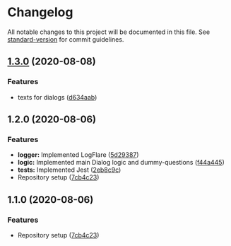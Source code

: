 # Changelog

All notable changes to this project will be documented in this file. See [standard-version](https://github.com/conventional-changelog/standard-version) for commit guidelines.

## [1.3.0](https://github.com/opa-oz/anime-quiz/compare/v1.2.0...v1.3.0) (2020-08-08)


### Features

* texts for dialogs ([d634aab](https://github.com/opa-oz/anime-quiz/commit/d634aab))

## 1.2.0 (2020-08-06)


### Features

* **logger:** Implemented LogFlare  ([5d29387](https://github.com/opa-oz/anime-quiz/commit/5d29387d1f48ee54717b2f32bef24e6caaad54de))
* **logic:** Implemented main Dialog logic and dummy-questions ([f44a445](https://github.com/opa-oz/anime-quiz/commit/f44a445136c3637bf3687055d3748ffaba04e310))
* **tests:** Implemented Jest ([2eb8c9c](https://github.com/opa-oz/anime-quiz/commit/2eb8c9c04893bfbef235589bb9d613e32824de68))
* Repository setup ([7cb4c23](https://github.com/opa-oz/anime-quiz/commit/7cb4c23b4b5e361b6c1f6823ffde1450daf6f904))

## 1.1.0 (2020-08-06)


### Features

* Repository setup ([7cb4c23](https://github.com/opa-oz/anime-quiz/commit/7cb4c23b4b5e361b6c1f6823ffde1450daf6f904))
